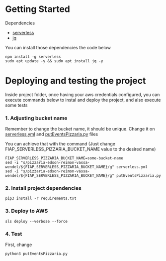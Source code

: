 # Getting Started

Dependencies

- [serverless](https://www.serverless.com/)
- [jq](https://jqlang.github.io/jq/)

You can install those dependencies the code below

```shell
npm install -g serverless
sudo apt update -y && sudo apt install jq -y
```

# Deploying and testing the project

Inside project folder, once having your aws credentials configured, you can execute commands below to instal and deploy the project, and also execute some tests

### 1. Adjusting bucket name
Remember to change the bucket name, it should be unique.
Change it on [serverless.yml](serverless.yml) and [putEventsPizzaria.py](putEventsPizzaria.py) files

You can achieve that with the command (Just change FIAP_SERVERLESS_PIZZARIA_BUCKET_NAME value to the desired name)

```shell
FIAP_SERVERLESS_PIZZARIA_BUCKET_NAME=some-bucket-name
sed -i "s/pizzaria-edson-reimon-vassa-wendel/${FIAP_SERVERLESS_PIZZARIA_BUCKET_NAME}/g" serverless.yml
sed -i "s/pizzaria-edson-reimon-vassa-wendel/${FIAP_SERVERLESS_PIZZARIA_BUCKET_NAME}/g" putEventsPizzaria.py

```

### 2. Install project dependencies

```shell
pip3 install -r requirements.txt
```

### 3. Deploy to AWS

```shell
sls deploy --verbose --force
```

### 4. Test

First, change 
```shell
python3 putEventsPizzaria.py
```
